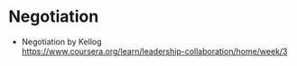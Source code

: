 # Negotiation

* Negotiation by Kellog  
https://www.coursera.org/learn/leadership-collaboration/home/week/3    